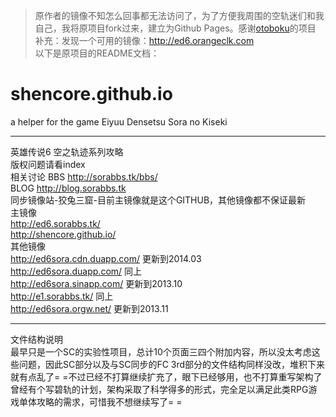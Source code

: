 > 原作者的镜像不知怎么回事都无法访问了，为了方便我周围的空轨迷们和我自己，我将原项目fork过来，建立为Github Pages。感谢[otoboku](https://github.com/otoboku/shencore.github.io)的项目<br>
补充：发现一个可用的镜像：http://ed6.orangeclk.com<br>
以下是原项目的README文档：

shencore.github.io
==================

a helper for the game Eiyuu Densetsu Sora no Kiseki

-------------------
英雄传说6 空之轨迹系列攻略<br>
版权问题请看index<br>
相关讨论 BBS http://sorabbs.tk/bbs/<br>
BLOG http://blog.sorabbs.tk<br>
同步镜像站-狡兔三窟-目前主镜像就是这个GITHUB，其他镜像都不保证最新<br>
主镜像 <br>
http://ed6.sorabbs.tk/<br>
http://shencore.github.io/<br>
其他镜像<br>
http://ed6sora.cdn.duapp.com/   更新到2014.03<br>
http://ed6sora.duapp.com/  同上<br>
http://ed6sora.sinapp.com/   更新到2013.10<br>
http://e1.sorabbs.tk/        同上<br>
http://ed6sora.orgw.net/     更新到2013.11<br>


-----------------------
文件结构说明<br>
最早只是一个SC的实验性项目，总计10个页面三四个附加内容，所以没太考虑这些问题，因此SC部分以及与SC同步的FC 3rd部分的文件结构同样没改，堆积下来就有点乱了= =不过已经不打算继续扩充了，眼下已经够用，也不打算重写架构了<br>
曾经有个写碧轨的计划，架构采取了科学得多的形式，完全足以满足此类RPG游戏单体攻略的需求，可惜我不想继续写了= =
